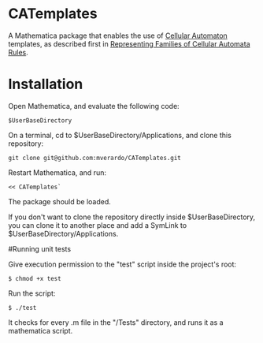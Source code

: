 # CATemplates

A Mathematica package that enables the use of [Cellular Automaton](http://en.wikipedia.org/wiki/Cellular_automaton) templates, as described first in [Representing Families of Cellular Automata Rules](http://www.mathematica-journal.com/2014/08/representing-families-of-cellular-automata-rules/).

# Installation

<!---
http://mathematica.stackexchange.com/questions/303/custom-package-development-basic-steps
--->

Open Mathematica, and evaluate the following code:
    
    $UserBaseDirectory
    
On a terminal, cd to $UserBaseDirectory/Applications, and clone this repository:

    git clone git@github.com:mverardo/CATemplates.git

Restart Mathematica, and run:

    << CATemplates`

The package should be loaded.

If you don't want to clone the repository directly inside $UserBaseDirectory, you can clone it to another place and add a SymLink to $UserBaseDirectory/Applications.

#Running unit tests

Give execution permission to the "test" script inside the project's root:

    $ chmod +x test

Run the script:

    $ ./test

It checks for every .m file in the "/Tests" directory, and runs it as a mathematica script.

